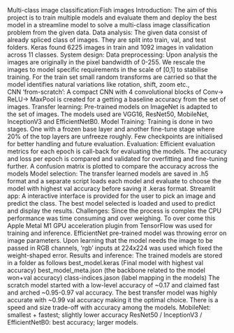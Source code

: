Multi-class image classification:Fish images
Introduction:
The aim of this project is to train multiple models and evaluate them and  deploy the best model in a streamline model to solve a multi-class image classification problem from the given data.
Data analysis:
The given data consist of already spliced class of images. They are split into train, val, and test folders. 
Keras found 6225 images in train and 1092 images in validation across 11 classes.
System design:
Data preprocessing: Upon analysis the images are originally in the pixel bandwidth of 0-255. We rescale the images to model specific requirements in the scale of [0,1] to stabilise training. 
For the train set small random transforms are carried so that the model identifies natural variations like rotation, shift, zoom etc.,  
CNN ‘from-scratch’: A compact CNN with 4 convolutional blocks of Conv-> ReLU-> MaxPool is created for a getting a baseline accuracy from the set of images.
Transfer learning: Pre-trained models on ImageNet is adapted to the set of images. The models used are VGG16, ResNet50, MobileNet, InceptionV3 and EfficientNetB0. 
Model Training: Training is done in two stages. One with a frozen base layer and another fine-tune stage where 20% of the top layers are unfreeze roughly. 
Few checkpoints are initialised for better handling and future evaluation.
Evaluation: Efficient evaluation metrics for each epoch is call-back for evaluating the models. The accuracy and loss per epoch is compared and validated for overfitting and fine-tuning further.
A confusion matrix is plotted to compare the accuracy across the models
Model selection: The transfer learned models are saved in .h5 format and a separate script loads each model and evaluate to choose the model with highest val accuracy before saving it .keras format. 
Streamlit app: A interactive interface is provided for the user to pick an image and predict the class. The best model selected is loaded and used to predict and display the results.
Challenges:
Since the process is complex the CPU performance was time consuming and over weighing. To over come this Apple Metal M1 GPU acceleration plugin from TensorFlow was used for training and inference.
EfficientNet pre-trained model was throwing error on image parameters. Upon learning that the model needs the image to be passed in RGB channels, ‘rgb’ inputs at 224x224 was used which fixed the weight-shaped error.
Results and inference:
The trained models are stored in a folder as follows
best_model.keras (Final model with highest val accuracy)
best_model_meta.json (the backbone related to the model won+val accuracy)
class-indices.jason (label mapping in the models)
The scratch model started with a low-level accuracy of ~0.17 and claimed fast and arched ~0.95-0.97 val accuracy.
The best transfer model was highly accurate with ~0.99 val accuracy making it the optimal choice.
There is a speed and size trade-off with accuracy among the models.
MobileNet: smallest + fastest; slightly lower accuracy
ResNet50 / InceptionV3 / EfficientNetB0: best accuracy; larger models.


